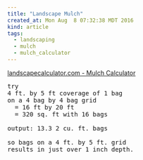 ```yaml
---
title: "Landscape Mulch"
created_at: Mon Aug  8 07:32:38 MDT 2016
kind: article
tags:
  - landscaping
  - mulch
  - mulch_calculator
---
```


<a href="https://www.landscapecalculator.com/calculators/mulch" target="_blank">landscapecalculator.com - Mulch Calculator</a>

<pre>
try
4 ft. by 5 ft coverage of 1 bag
on a 4 bag by 4 bag grid
  = 16 ft by 20 ft
  = 320 sq. ft with 16 bags

output: 13.3 2 cu. ft. bags

so bags on a 4 ft. by 5 ft. grid
results in just over 1 inch depth.
</pre>


<!--
html boilerplate
<a href="" target="_blank"></a>
<a name=""></a>
<img src="" width="400px">
<ul>
  <li></li>
</ul>
<pre>
</pre>
<pre><code>
</code></pre>
-->
